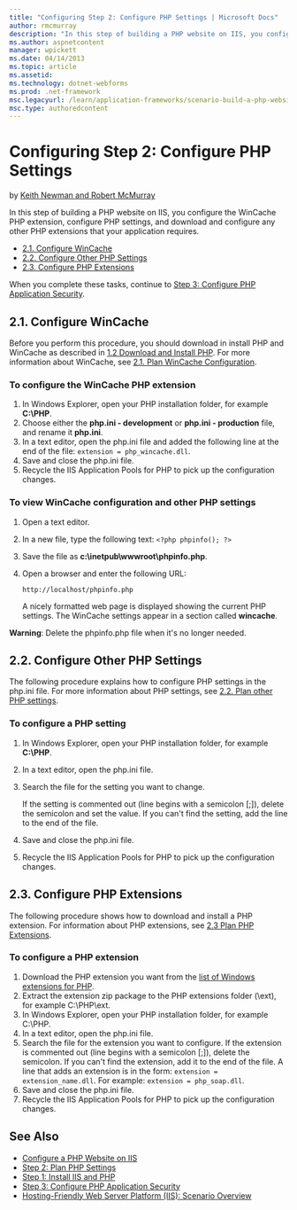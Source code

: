```yaml
---
title: "Configuring Step 2: Configure PHP Settings | Microsoft Docs"
author: rmcmurray
description: "In this step of building a PHP website on IIS, you configure the WinCache PHP extension, configure PHP settings, and download and configure any other PHP ext..."
ms.author: aspnetcontent
manager: wpickett
ms.date: 04/14/2013
ms.topic: article
ms.assetid: 
ms.technology: dotnet-webforms
ms.prod: .net-framework
msc.legacyurl: /learn/application-frameworks/scenario-build-a-php-website-on-iis/configuring-step-2-configure-php-settings
msc.type: authoredcontent
---
```

Configuring Step 2: Configure PHP Settings
====================
by [Keith Newman and Robert McMurray](https://github.com/rmcmurray)

In this step of building a PHP website on IIS, you configure the WinCache PHP extension, configure PHP settings, and download and configure any other PHP extensions that your application requires.

- [2.1. Configure WinCache](#21)
- [2.2. Configure Other PHP Settings](#22)
- [2.3. Configure PHP Extensions](#23)

When you complete these tasks, continue to [Step 3: Configure PHP Application Security](configuring-step-3-configure-php-application-security.md).

<a id="21"></a>
## 2.1. Configure WinCache

Before you perform this procedure, you should download in install PHP and WinCache as described in [1.2 Download and Install PHP](configuring-step-1-install-iis-and-php.md#12). For more information about WinCache, see [2.1. Plan WinCache Configuration](planning-step-2-plan-php-settings.md#21).

### To configure the WinCache PHP extension

1. In Windows Explorer, open your PHP installation folder, for example **C:\PHP**.
2. Choose either the **php.ini - development** or **php.ini - production** file, and rename it **php.ini**.
3. In a text editor, open the php.ini file and added the following line at the end of the file: `extension = php_wincache.dll`.
4. Save and close the php.ini file.
5. Recycle the IIS Application Pools for PHP to pick up the configuration changes.

### To view WinCache configuration and other PHP settings

1. Open a text editor.
2. In a new file, type the following text: `<?php phpinfo(); ?>`
3. Save the file as **c:\inetpub\wwwroot\phpinfo.php**.
4. Open a browser and enter the following URL:

    `http://localhost/phpinfo.php`

    A nicely formatted web page is displayed showing the current PHP settings. The WinCache settings appear in a section called **wincache**.

**Warning**: Delete the phpinfo.php file when it's no longer needed.

<a id="22"></a>
## 2.2. Configure Other PHP Settings

The following procedure explains how to configure PHP settings in the php.ini file. For more information about PHP settings, see [2.2. Plan other PHP settings](planning-step-2-plan-php-settings.md#22).

### To configure a PHP setting

1. In Windows Explorer, open your PHP installation folder, for example **C:\PHP**.
2. In a text editor, open the php.ini file.
3. Search the file for the setting you want to change. 

    If the setting is commented out (line begins with a semicolon [;]), delete the semicolon and set the value. If you can't find the setting, add the line to the end of the file.
4. Save and close the php.ini file.
5. Recycle the IIS Application Pools for PHP to pick up the configuration changes.

<a id="23"></a>
## 2.3. Configure PHP Extensions

The following procedure shows how to download and install a PHP extension. For information about PHP extensions, see [2.3 Plan PHP Extensions](planning-step-2-plan-php-settings.md#23).

### To configure a PHP extension

1. Download the PHP extension you want from the [list of Windows extensions for PHP](http://downloads.php.net/pierre/).
2. Extract the extension zip package to the PHP extensions folder (\ext), for example C:\PHP\ext.
3. In Windows Explorer, open your PHP installation folder, for example C:\PHP.
4. In a text editor, open the php.ini file.
5. Search the file for the extension you want to configure. If the extension is commented out (line begins with a semicolon [;]), delete the semicolon. If you can't find the extension, add it to the end of the file. A line that adds an extension is in the form: `extension = extension_name.dll`. For example: `extension = php_soap.dll`.
6. Save and close the php.ini file.
7. Recycle the IIS Application Pools for PHP to pick up the configuration changes.

## See Also

- [Configure a PHP Website on IIS](configure-a-php-website-on-iis.md)
- [Step 2: Plan PHP Settings](planning-step-2-plan-php-settings.md)
- [Step 1: Install IIS and PHP](configuring-step-1-install-iis-and-php.md)
- [Step 3: Configure PHP Application Security](configuring-step-3-configure-php-application-security.md)
- [Hosting-Friendly Web Server Platform (IIS): Scenario Overview](../../get-started/introduction-to-iis/hosting-friendly-web-server-platform-iis-scenario-overview.md)